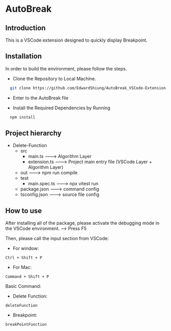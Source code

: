 # AutoBreak

## Introduction

This is a VSCode extension designed to quickly display Breakpoint.

## Installation

In order to build the environment, please follow the steps.

- Clone the Repository to Local Machine.

```bash
  git clone https://github.com/EdwardShiung/AutoBreak_VSCode-Extension.git
```

- Enter to the AutoBreak file

- Install the Required Dependencies by Running
```bash
  npm install
```

## Project hierarchy
- Delete-Function
    - src
        - main.ts                   ---> Algorithm Layer 
        - extension.ts              ---> Project main entry file (VSCode Layer + Algorithm Layer)
    - out                           ---> npm run compile 
    - test
        - main.spec.ts              ---> npx vitest run
    - package.json                  ---> command config
    - tsconfig.json                 ---> source file config

## How to use

After installing all of the package, please activate the debugging mode in the VSCode environment.
--> Press F5

Then, please call the input section from VSCode:

- For window: 
```
Ctrl + Shift + P
```
- For Mac: 
```
Command + Shift + P
```

Basic Command:

- Delete Function: 
```
deleteFunction
```
- Breakpoint: 
```
breakPointFunction
```

